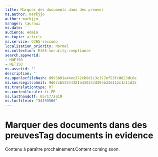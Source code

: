 ```yaml
---
title: Marquer des documents dans des preuves
ms.author: markjjo
author: markjjo
manager: laurawi
ms.date: ''
audience: Admin
ms.topic: article
ms.service: O365-seccomp
localization_priority: Normal
ms.collection: M365-security-compliance
search.appverid:
- MOE150
- MET150
ms.assetid: ''
description: ''
ms.openlocfilehash: 0996b91a44ec372cb8d1c3c377ef53fc8823dc8e
ms.sourcegitcommit: 9d67cb52544321a430343d39eb336112c1a11d35
ms.translationtype: MT
ms.contentlocale: fr-FR
ms.lasthandoff: 05/17/2019
ms.locfileid: "34150566"
---
```

# <a name="tag-documents-in-evidence"></a><span data-ttu-id="5fed5-102">Marquer des documents dans des preuves</span><span class="sxs-lookup"><span data-stu-id="5fed5-102">Tag documents in evidence</span></span>

<span data-ttu-id="5fed5-103">Contenu à paraître prochainement.</span><span class="sxs-lookup"><span data-stu-id="5fed5-103">Content coming soon.</span></span>